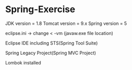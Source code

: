 # Spring-Exercise

JDK version = 1.8
Tomcat version = 9.x 
Spring version = 5

eclipse.ini -> change
<
-vm
(javaw.exe file location)
>>

Eclipse IDE including STS(Spring Tool Suite)

Spring Legacy Project(Spring MVC Project)

Lombok installed




